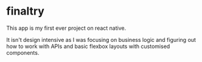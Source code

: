 # finaltry

This app is my first ever project on react native.

It isn't design intensive as I was focusing on business logic and figuring out how to work with APIs and basic flexbox layouts with customised components.
